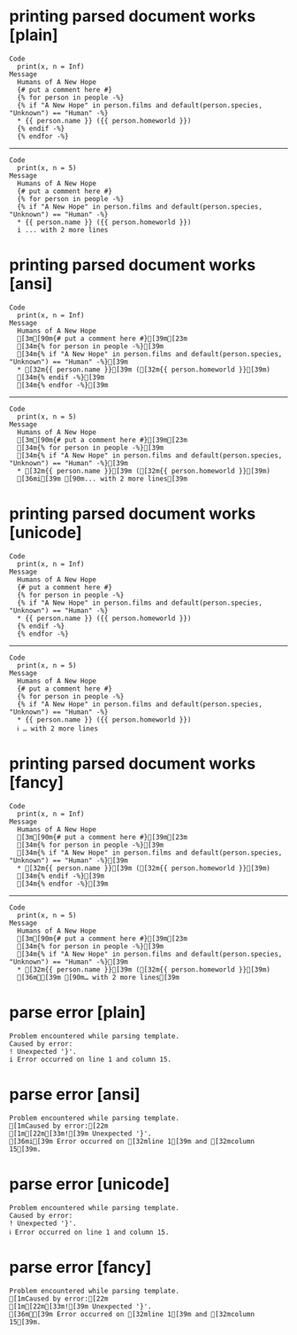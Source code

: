 # printing parsed document works [plain]

    Code
      print(x, n = Inf)
    Message
      Humans of A New Hope
      {# put a comment here #}
      {% for person in people -%}
      {% if "A New Hope" in person.films and default(person.species, "Unknown") == "Human" -%}
      * {{ person.name }} ({{ person.homeworld }})
      {% endif -%}
      {% endfor -%}

---

    Code
      print(x, n = 5)
    Message
      Humans of A New Hope
      {# put a comment here #}
      {% for person in people -%}
      {% if "A New Hope" in person.films and default(person.species, "Unknown") == "Human" -%}
      * {{ person.name }} ({{ person.homeworld }})
      i ... with 2 more lines

# printing parsed document works [ansi]

    Code
      print(x, n = Inf)
    Message
      Humans of A New Hope
      [3m[90m{# put a comment here #}[39m[23m
      [34m{% for person in people -%}[39m
      [34m{% if "A New Hope" in person.films and default(person.species, "Unknown") == "Human" -%}[39m
      * [32m{{ person.name }}[39m ([32m{{ person.homeworld }}[39m)
      [34m{% endif -%}[39m
      [34m{% endfor -%}[39m

---

    Code
      print(x, n = 5)
    Message
      Humans of A New Hope
      [3m[90m{# put a comment here #}[39m[23m
      [34m{% for person in people -%}[39m
      [34m{% if "A New Hope" in person.films and default(person.species, "Unknown") == "Human" -%}[39m
      * [32m{{ person.name }}[39m ([32m{{ person.homeworld }}[39m)
      [36mi[39m [90m... with 2 more lines[39m

# printing parsed document works [unicode]

    Code
      print(x, n = Inf)
    Message
      Humans of A New Hope
      {# put a comment here #}
      {% for person in people -%}
      {% if "A New Hope" in person.films and default(person.species, "Unknown") == "Human" -%}
      * {{ person.name }} ({{ person.homeworld }})
      {% endif -%}
      {% endfor -%}

---

    Code
      print(x, n = 5)
    Message
      Humans of A New Hope
      {# put a comment here #}
      {% for person in people -%}
      {% if "A New Hope" in person.films and default(person.species, "Unknown") == "Human" -%}
      * {{ person.name }} ({{ person.homeworld }})
      ℹ … with 2 more lines

# printing parsed document works [fancy]

    Code
      print(x, n = Inf)
    Message
      Humans of A New Hope
      [3m[90m{# put a comment here #}[39m[23m
      [34m{% for person in people -%}[39m
      [34m{% if "A New Hope" in person.films and default(person.species, "Unknown") == "Human" -%}[39m
      * [32m{{ person.name }}[39m ([32m{{ person.homeworld }}[39m)
      [34m{% endif -%}[39m
      [34m{% endfor -%}[39m

---

    Code
      print(x, n = 5)
    Message
      Humans of A New Hope
      [3m[90m{# put a comment here #}[39m[23m
      [34m{% for person in people -%}[39m
      [34m{% if "A New Hope" in person.films and default(person.species, "Unknown") == "Human" -%}[39m
      * [32m{{ person.name }}[39m ([32m{{ person.homeworld }}[39m)
      [36mℹ[39m [90m… with 2 more lines[39m

# parse error [plain]

    Problem encountered while parsing template.
    Caused by error:
    ! Unexpected '}'.
    i Error occurred on line 1 and column 15.

# parse error [ansi]

    Problem encountered while parsing template.
    [1mCaused by error:[22m
    [1m[22m[33m![39m Unexpected '}'.
    [36mi[39m Error occurred on [32mline 1[39m and [32mcolumn 15[39m.

# parse error [unicode]

    Problem encountered while parsing template.
    Caused by error:
    ! Unexpected '}'.
    ℹ Error occurred on line 1 and column 15.

# parse error [fancy]

    Problem encountered while parsing template.
    [1mCaused by error:[22m
    [1m[22m[33m![39m Unexpected '}'.
    [36mℹ[39m Error occurred on [32mline 1[39m and [32mcolumn 15[39m.

